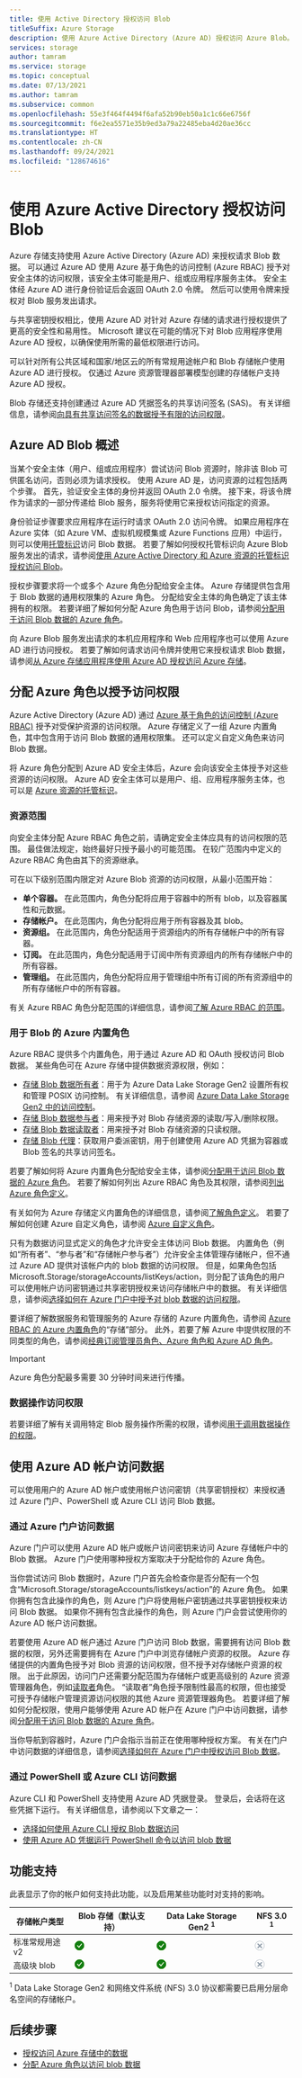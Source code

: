 ```yaml
---
title: 使用 Active Directory 授权访问 Blob
titleSuffix: Azure Storage
description: 使用 Azure Active Directory (Azure AD) 授权访问 Azure Blob。 分配 Azure 角色以授予访问权限。 使用 Azure AD 帐户访问数据。
services: storage
author: tamram
ms.service: storage
ms.topic: conceptual
ms.date: 07/13/2021
ms.author: tamram
ms.subservice: common
ms.openlocfilehash: 55e3f464f4494f6afa52b90eb50a1c1c66e6756f
ms.sourcegitcommit: f6e2ea5571e35b9ed3a79a22485eba4d20ae36cc
ms.translationtype: HT
ms.contentlocale: zh-CN
ms.lasthandoff: 09/24/2021
ms.locfileid: "128674616"
---
```

# <a name="authorize-access-to-blobs-using-azure-active-directory"></a>使用 Azure Active Directory 授权访问 Blob

Azure 存储支持使用 Azure Active Directory (Azure AD) 来授权请求 Blob 数据。 可以通过 Azure AD 使用 Azure 基于角色的访问控制 (Azure RBAC) 授予对安全主体的访问权限，该安全主体可能是用户、组或应用程序服务主体。 安全主体经 Azure AD 进行身份验证后会返回 OAuth 2.0 令牌。 然后可以使用令牌来授权对 Blob 服务发出请求。

与共享密钥授权相比，使用 Azure AD 对针对 Azure 存储的请求进行授权提供了更高的安全性和易用性。 Microsoft 建议在可能的情况下对 Blob 应用程序使用 Azure AD 授权，以确保使用所需的最低权限进行访问。

可以针对所有公共区域和国家/地区云的所有常规用途帐户和 Blob 存储帐户使用 Azure AD 进行授权。 仅通过 Azure 资源管理器部署模型创建的存储帐户支持 Azure AD 授权。

Blob 存储还支持创建通过 Azure AD 凭据签名的共享访问签名 (SAS)。 有关详细信息，请参阅[向具有共享访问签名的数据授予有限的访问权限](../common/storage-sas-overview.md)。

## <a name="overview-of-azure-ad-for-blobs"></a>Azure AD Blob 概述

当某个安全主体（用户、组或应用程序）尝试访问 Blob 资源时，除非该 Blob 可供匿名访问，否则必须为请求授权。 使用 Azure AD 是，访问资源的过程包括两个步骤。 首先，验证安全主体的身份并返回 OAuth 2.0 令牌。 接下来，将该令牌作为请求的一部分传递给 Blob 服务，服务将使用它来授权访问指定的资源。

身份验证步骤要求应用程序在运行时请求 OAuth 2.0 访问令牌。 如果应用程序在 Azure 实体（如 Azure VM、虚拟机规模集或 Azure Functions 应用）中运行，则可以使用[托管标识](../../active-directory/managed-identities-azure-resources/overview.md)访问 Blob 数据。 若要了解如何授权托管标识向 Azure Blob 服务发出的请求，请参阅[使用 Azure Active Directory 和 Azure 资源的托管标识授权访问 Blob](../common/storage-auth-aad-msi.md)。

授权步骤要求将一个或多个 Azure 角色分配给安全主体。 Azure 存储提供包含用于 Blob 数据的通用权限集的 Azure 角色。 分配给安全主体的角色确定了该主体拥有的权限。 若要详细了解如何分配 Azure 角色用于访问 Blob，请参阅[分配用于访问 Blob 数据的 Azure 角色](../blobs/assign-azure-role-data-access.md)。

向 Azure Blob 服务发出请求的本机应用程序和 Web 应用程序也可以使用 Azure AD 进行访问授权。 若要了解如何请求访问令牌并使用它来授权请求 Blob 数据，请参阅[从 Azure 存储应用程序使用 Azure AD 授权访问 Azure 存储](../common/storage-auth-aad-app.md)。

## <a name="assign-azure-roles-for-access-rights"></a>分配 Azure 角色以授予访问权限

Azure Active Directory (Azure AD) 通过 [Azure 基于角色的访问控制 (Azure RBAC)](../../role-based-access-control/overview.md) 授予对受保护资源的访问权限。 Azure 存储定义了一组 Azure 内置角色，其中包含用于访问 Blob 数据的通用权限集。 还可以定义自定义角色来访问 Blob 数据。

将 Azure 角色分配到 Azure AD 安全主体后，Azure 会向该安全主体授予对这些资源的访问权限。 Azure AD 安全主体可以是用户、组、应用程序服务主体，也可以是 [Azure 资源的托管标识](../../active-directory/managed-identities-azure-resources/overview.md)。

### <a name="resource-scope"></a>资源范围

向安全主体分配 Azure RBAC 角色之前，请确定安全主体应具有的访问权限的范围。 最佳做法规定，始终最好只授予最小的可能范围。 在较广范围内中定义的 Azure RBAC 角色由其下的资源继承。

可在以下级别范围内限定对 Azure Blob 资源的访问权限，从最小范围开始：

- **单个容器。** 在此范围内，角色分配将应用于容器中的所有 blob，以及容器属性和元数据。
- **存储帐户。** 在此范围内，角色分配将应用于所有容器及其 blob。
- **资源组。** 在此范围内，角色分配适用于资源组内的所有存储帐户中的所有容器。
- **订阅。** 在此范围内，角色分配适用于订阅中所有资源组内的所有存储帐户中的所有容器。
- **管理组。** 在此范围内，角色分配将应用于管理组中所有订阅的所有资源组中的所有存储帐户中的所有容器。

有关 Azure RBAC 角色分配范围的详细信息，请参阅[了解 Azure RBAC 的范围](../../role-based-access-control/scope-overview.md)。

### <a name="azure-built-in-roles-for-blobs"></a>用于 Blob 的 Azure 内置角色

Azure RBAC 提供多个内置角色，用于通过 Azure AD 和 OAuth 授权访问 Blob 数据。 某些角色可在 Azure 存储中提供数据资源权限，例如：

- [存储 Blob 数据所有者](../../role-based-access-control/built-in-roles.md#storage-blob-data-owner)：用于为 Azure Data Lake Storage Gen2 设置所有权和管理 POSIX 访问控制。 有关详细信息，请参阅 [Azure Data Lake Storage Gen2 中的访问控制](../../storage/blobs/data-lake-storage-access-control.md)。
- [存储 Blob 数据参与者](../../role-based-access-control/built-in-roles.md#storage-blob-data-contributor)：用来授予对 Blob 存储资源的读取/写入/删除权限。
- [存储 Blob 数据读取者](../../role-based-access-control/built-in-roles.md#storage-blob-data-reader)：用来授予对 Blob 存储资源的只读权限。
- [存储 Blob 代理](../../role-based-access-control/built-in-roles.md#storage-blob-delegator)：获取用户委派密钥，用于创建使用 Azure AD 凭据为容器或 Blob 签名的共享访问签名。

若要了解如何将 Azure 内置角色分配给安全主体，请参阅[分配用于访问 Blob 数据的 Azure 角色](../blobs/assign-azure-role-data-access.md)。 若要了解如何列出 Azure RBAC 角色及其权限，请参阅[列出 Azure 角色定义](../../role-based-access-control/role-definitions-list.md)。

有关如何为 Azure 存储定义内置角色的详细信息，请参阅[了解角色定义](../../role-based-access-control/role-definitions.md#management-and-data-operations)。 若要了解如何创建 Azure 自定义角色，请参阅 [Azure 自定义角色](../../role-based-access-control/custom-roles.md)。

只有为数据访问显式定义的角色才允许安全主体访问 Blob 数据。 内置角色（例如“所有者”、“参与者”和“存储帐户参与者”）允许安全主体管理存储帐户，但不通过 Azure AD 提供对该帐户内的 blob 数据的访问权限。 但是，如果角色包括 Microsoft.Storage/storageAccounts/listKeys/action，则分配了该角色的用户可以使用帐户访问密钥通过共享密钥授权来访问存储帐户中的数据。 有关详细信息，请参阅[选择如何在 Azure 门户中授予对 blob 数据的访问权限](../../storage/blobs/authorize-data-operations-portal.md)。

要详细了解数据服务和管理服务的 Azure 存储的 Azure 内置角色，请参阅 [Azure RBAC 的 Azure 内置角色](../../role-based-access-control/built-in-roles.md#storage)的“存储”部分。 此外，若要了解 Azure 中提供权限的不同类型的角色，请参阅[经典订阅管理员角色、Azure 角色和 Azure AD 角色](../../role-based-access-control/rbac-and-directory-admin-roles.md)。

> [!IMPORTANT]
> Azure 角色分配最多需要 30 分钟时间来进行传播。

### <a name="access-permissions-for-data-operations"></a>数据操作访问权限

若要详细了解有关调用特定 Blob 服务操作所需的权限，请参阅[用于调用数据操作的权限](/rest/api/storageservices/authorize-with-azure-active-directory#permissions-for-calling-data-operations)。

## <a name="access-data-with-an-azure-ad-account"></a>使用 Azure AD 帐户访问数据

可以使用用户的 Azure AD 帐户或使用帐户访问密钥（共享密钥授权）来授权通过 Azure 门户、PowerShell 或 Azure CLI 访问 Blob 数据。

### <a name="data-access-from-the-azure-portal"></a>通过 Azure 门户访问数据

Azure 门户可以使用 Azure AD 帐户或帐户访问密钥来访问 Azure 存储帐户中的 Blob 数据。 Azure 门户使用哪种授权方案取决于分配给你的 Azure 角色。

当你尝试访问 Blob 数据时，Azure 门户首先会检查你是否分配有一个包含“Microsoft.Storage/storageAccounts/listkeys/action”的 Azure 角色。 如果你拥有包含此操作的角色，则 Azure 门户将使用帐户密钥通过共享密钥授权来访问 Blob 数据。 如果你不拥有包含此操作的角色，则 Azure 门户会尝试使用你的 Azure AD 帐户访问数据。

若要使用 Azure AD 帐户通过 Azure 门户访问 Blob 数据，需要拥有访问 Blob 数据的权限，另外还需要拥有在 Azure 门户中浏览存储帐户资源的权限。 Azure 存储提供的内置角色授予对 Blob 资源的访问权限，但不授予对存储帐户资源的权限。 出于此原因，访问门户还需要分配范围为存储帐户或更高级别的 Azure 资源管理器角色，例如[读取者](../../role-based-access-control/built-in-roles.md#reader)角色。 “读取者”角色授予限制性最高的权限，但也接受可授予存储帐户管理资源访问权限的其他 Azure 资源管理器角色。 若要详细了解如何分配权限，使用户能够使用 Azure AD 帐户在 Azure 门户中访问数据，请参阅[分配用于访问 Blob 数据的 Azure 角色](../blobs/assign-azure-role-data-access.md)。

当你导航到容器时，Azure 门户会指示当前正在使用哪种授权方案。 有关在门户中访问数据的详细信息，请参阅[选择如何在 Azure 门户中授权访问 Blob 数据](../blobs/authorize-data-operations-portal.md)。

### <a name="data-access-from-powershell-or-azure-cli"></a>通过 PowerShell 或 Azure CLI 访问数据

Azure CLI 和 PowerShell 支持使用 Azure AD 凭据登录。 登录后，会话将在这些凭据下运行。 有关详细信息，请参阅以下文章之一：

- [选择如何使用 Azure CLI 授权 Blob 数据访问](authorize-data-operations-cli.md)
- [使用 Azure AD 凭据运行 PowerShell 命令以访问 blob 数据](authorize-data-operations-powershell.md)

## <a name="feature-support"></a>功能支持

此表显示了你的帐户如何支持此功能，以及启用某些功能时对支持的影响。

| 存储帐户类型                | Blob 存储（默认支持）   | Data Lake Storage Gen2 <sup>1</sup>                        | NFS 3.0 <sup>1</sup>
|-----------------------------|---------------------------------|------------------------------------|--------------------------------------------------|
| 标准常规用途 v2 | ![是](../media/icons/yes-icon.png) |![是](../media/icons/yes-icon.png)              | ![否](../media/icons/no-icon.png) |
| 高级块 blob          | ![是](../media/icons/yes-icon.png) | ![是](../media/icons/yes-icon.png)| ![否](../media/icons/no-icon.png) |

<sup>1</sup>    Data Lake Storage Gen2 和网络文件系统 (NFS) 3.0 协议都需要已启用分层命名空间的存储帐户。

## <a name="next-steps"></a>后续步骤

- [授权访问 Azure 存储中的数据](../common/authorize-data-access.md)
- [分配 Azure 角色以访问 blob 数据](assign-azure-role-data-access.md)
